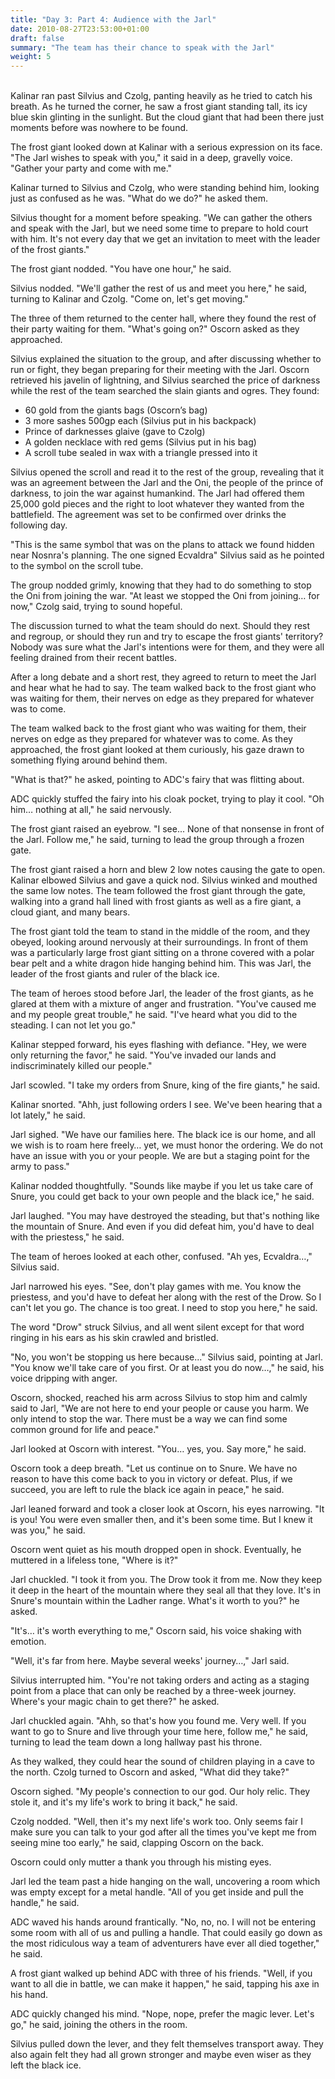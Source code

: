 ```yaml
---
title: "Day 3: Part 4: Audience with the Jarl"
date: 2010-08-27T23:53:00+01:00
draft: false
summary: "The team has their chance to speak with the Jarl"
weight: 5
---
```

<br>
Kalinar ran past Silvius and Czolg, panting heavily as he tried to catch his breath. As he turned the corner, he saw a frost giant standing tall, its icy blue skin glinting in the sunlight. But the cloud giant that had been there just moments before was nowhere to be found.

The frost giant looked down at Kalinar with a serious expression on its face. "The Jarl wishes to speak with you," it said in a deep, gravelly voice. "Gather your party and come with me."

Kalinar turned to Silvius and Czolg, who were standing behind him, looking just as confused as he was. "What do we do?" he asked them.

Silvius thought for a moment before speaking. "We can gather the others and speak with the Jarl, but we need some time to prepare to hold court with him. It's not every day that we get an invitation to meet with the leader of the frost giants."

The frost giant nodded. "You have one hour," he said.

Silvius nodded. "We'll gather the rest of us and meet you here," he said, turning to Kalinar and Czolg. "Come on, let's get moving."

The three of them returned to the center hall, where they found the rest of their party waiting for them. "What's going on?" Oscorn asked as they approached.

Silvius explained the situation to the group, and after discussing whether to run or fight, they began preparing for their meeting with the Jarl. Oscorn retrieved his javelin of lightning, and Silvius searched the price of darkness while the rest of the team searched the slain giants and ogres. They found:

- 60 gold from the giants bags (Oscorn’s bag)
- 3 more sashes 500gp each (Silvius put in his backpack)
- Prince of darknesses glaive (gave to Czolg)
- A golden necklace with red gems (Silvius put in his bag)
- A scroll tube sealed in wax with a triangle pressed into it

Silvius opened the scroll and read it to the rest of the group, revealing that it was an agreement between the Jarl and the Oni, the people of the prince of darkness, to join the war against humankind. The Jarl had offered them 25,000 gold pieces and the right to loot whatever they wanted from the battlefield. The agreement was set to be confirmed over drinks the following day.

"This is the same symbol that was on the plans to attack we found hidden near Nosnra's planning. The one signed Ecvaldra" Silvius said as he pointed to the symbol on the scroll tube. 

The group nodded grimly, knowing that they had to do something to stop the Oni from joining the war. "At least we stopped the Oni from joining… for now," Czolg said, trying to sound hopeful.

The discussion turned to what the team should do next. Should they rest and regroup, or should they run and try to escape the frost giants' territory? Nobody was sure what the Jarl's intentions were for them, and they were all feeling drained from their recent battles.

After a long debate and a short rest, they agreed to return to meet the Jarl and hear what he had to say. The team walked back to the frost giant who was waiting for them, their nerves on edge as they prepared for whatever was to come.

The team walked back to the frost giant who was waiting for them, their nerves on edge as they prepared for whatever was to come. As they approached, the frost giant looked at them curiously, his gaze drawn to something flying around behind them.

"What is that?" he asked, pointing to ADC's fairy that was flitting about.

ADC quickly stuffed the fairy into his cloak pocket, trying to play it cool. "Oh him… nothing at all," he said nervously.

The frost giant raised an eyebrow. "I see... None of that nonsense in front of the Jarl. Follow me," he said, turning to lead the group through a frozen gate.

The frost giant raised a horn and blew 2 low notes causing the gate to open. Kalinar elbowed Silvius and gave a quick nod. Silvius winked and mouthed the same low notes. The team followed the frost giant through the gate, walking into a grand hall lined with frost giants as well as a fire giant, a cloud giant, and many bears.

The frost giant told the team to stand in the middle of the room, and they obeyed, looking around nervously at their surroundings. In front of them was a particularly large frost giant sitting on a throne covered with a polar bear pelt and a white dragon hide hanging behind him. This was Jarl, the leader of the frost giants and ruler of the black ice.

The team of heroes stood before Jarl, the leader of the frost giants, as he glared at them with a mixture of anger and frustration. "You've caused me and my people great trouble," he said. "I've heard what you did to the steading. I can not let you go."

Kalinar stepped forward, his eyes flashing with defiance. "Hey, we were only returning the favor," he said. "You've invaded our lands and indiscriminately killed our people."

Jarl scowled. "I take my orders from Snure, king of the fire giants," he said.

Kalinar snorted. "Ahh, just following orders I see. We've been hearing that a lot lately," he said.

Jarl sighed. "We have our families here. The black ice is our home, and all we wish is to roam here freely… yet, we must honor the ordering. We do not have an issue with you or your people. We are but a staging point for the army to pass."

Kalinar nodded thoughtfully. "Sounds like maybe if you let us take care of Snure, you could get back to your own people and the black ice," he said.

Jarl laughed. "You may have destroyed the steading, but that's nothing like the mountain of Snure. And even if you did defeat him, you'd have to deal with the priestess," he said.

The team of heroes looked at each other, confused. "Ah yes, Ecvaldra…," Silvius said.

Jarl narrowed his eyes. "See, don't play games with me. You know the priestess, and you'd have to defeat her along with the rest of the Drow. So I can't let you go. The chance is too great. I need to stop you here," he said.

The word "Drow" struck Silvius, and all went silent except for that word ringing in his ears as his skin crawled and bristled.

"No, you won't be stopping us here because..." Silvius said, pointing at Jarl. "You know we'll take care of you first. Or at least you do now…," he said, his voice dripping with anger.

Oscorn, shocked, reached his arm across Silvius to stop him and calmly said to Jarl, "We are not here to end your people or cause you harm. We only intend to stop the war. There must be a way we can find some common ground for life and peace."

Jarl looked at Oscorn with interest. "You… yes, you. Say more," he said.

Oscorn took a deep breath. "Let us continue on to Snure. We have no reason to have this come back to you in victory or defeat. Plus, if we succeed, you are left to rule the black ice again in peace," he said.

Jarl leaned forward and took a closer look at Oscorn, his eyes narrowing. "It is you! You were even smaller then, and it's been some time. But I knew it was you," he said.

Oscorn went quiet as his mouth dropped open in shock. Eventually, he muttered in a lifeless tone, "Where is it?"

Jarl chuckled. "I took it from you. The Drow took it from me. Now they keep it deep in the heart of the mountain where they seal all that they love. It's in Snure's mountain within the Ladher range. What's it worth to you?" he asked.

"It's… it's worth everything to me," Oscorn said, his voice shaking with emotion.

"Well, it's far from here. Maybe several weeks' journey…," Jarl said.

Silvius interrupted him. "You're not taking orders and acting as a staging point from a place that can only be reached by a three-week journey. Where's your magic chain to get there?" he asked.

Jarl chuckled again. "Ahh, so that's how you found me. Very well. If you want to go to Snure and live through your time here, follow me," he said, turning to lead the team down a long hallway past his throne.

As they walked, they could hear the sound of children playing in a cave to the north. Czolg turned to Oscorn and asked, "What did they take?"

Oscorn sighed. "My people's connection to our god. Our holy relic. They stole it, and it's my life's work to bring it back," he said.

Czolg nodded. "Well, then it's my next life's work too. Only seems fair I make sure you can talk to your god after all the times you've kept me from seeing mine too early," he said, clapping Oscorn on the back.

Oscorn could only mutter a thank you through his misting eyes.

Jarl led the team past a hide hanging on the wall, uncovering a room which was empty except for a metal handle. "All of you get inside and pull the handle," he said.

ADC waved his hands around frantically. "No, no, no. I will not be entering some room with all of us and pulling a handle. That could easily go down as the most ridiculous way a team of adventurers have ever all died together," he said.

A frost giant walked up behind ADC with three of his friends. "Well, if you want to all die in battle, we can make it happen," he said, tapping his axe in his hand.

ADC quickly changed his mind. "Nope, nope, prefer the magic lever. Let's go," he said, joining the others in the room.

Silvius pulled down the lever, and they felt themselves transport away. They also again felt they had all grown stronger and maybe even wiser as they left the black ice.
